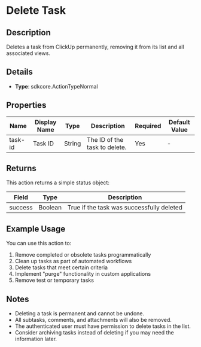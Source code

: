 # Delete Task

## Description

Deletes a task from ClickUp permanently, removing it from its list and all associated views.

## Details

- **Type**: sdkcore.ActionTypeNormal

## Properties

| Name | Display Name | Type | Description | Required | Default Value |
|------|--------------|------|-------------|----------|---------------|
| task-id | Task ID | String | The ID of the task to delete. | Yes | - |

## Returns

This action returns a simple status object:

| Field | Type | Description |
|-------|------|-------------|
| success | Boolean | True if the task was successfully deleted |

## Example Usage

You can use this action to:

1. Remove completed or obsolete tasks programmatically
2. Clean up tasks as part of automated workflows
3. Delete tasks that meet certain criteria
4. Implement "purge" functionality in custom applications
5. Remove test or temporary tasks

## Notes

- Deleting a task is permanent and cannot be undone.
- All subtasks, comments, and attachments will also be removed.
- The authenticated user must have permission to delete tasks in the list.
- Consider archiving tasks instead of deleting if you may need the information later.
